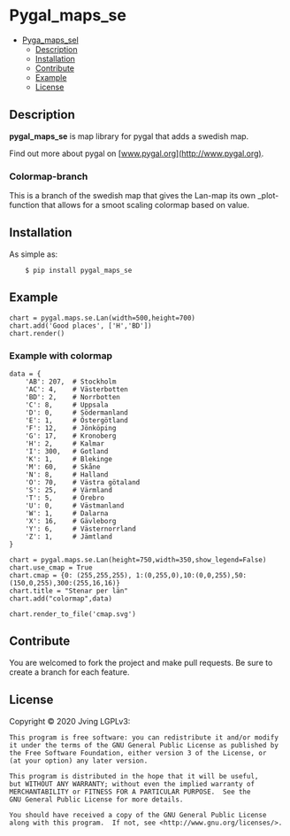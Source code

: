 # Pygal_maps_se



- [Pyga_maps_sel](#pygal_maps_se)
    - [Description](#description)
    - [Installation](#installation)
    - [Contribute](#contribute)
    - [Example](#example)
    - [License](#license)

## Description

**pygal_maps_se** is map library for pygal that adds a swedish map.


Find out more about pygal on [www.pygal.org](http://www.pygal.org).

### Colormap-branch
This is a branch of the swedish map that gives the Lan-map its own _plot-function that allows for a smoot scaling colormap based on value.


## Installation

As simple as:

```
    $ pip install pygal_maps_se
```


## Example

```
chart = pygal.maps.se.Lan(width=500,height=700)
chart.add('Good places', ['H','BD'])
chart.render()
```

### Example with colormap
```
data = {
    'AB': 207,  # Stockholm
    'AC': 4,    # Västerbotten
    'BD': 2,    # Norrbotten
    'C': 8,     # Uppsala
    'D': 0,     # Södermanland
    'E': 1,     # Östergötland
    'F': 12,    # Jönköping
    'G': 17,    # Kronoberg
    'H': 2,     # Kalmar
    'I': 300,   # Gotland
    'K': 1,     # Blekinge
    'M': 60,    # Skåne
    'N': 8,     # Halland
    'O': 70,    # Västra götaland
    'S': 25,    # Värmland
    'T': 5,     # Örebro
    'U': 0,     # Västmanland
    'W': 1,     # Dalarna
    'X': 16,    # Gävleborg
    'Y': 6,     # Västernorrland
    'Z': 1,     # Jämtland
}

chart = pygal.maps.se.Lan(height=750,width=350,show_legend=False)
chart.use_cmap = True
chart.cmap = {0: (255,255,255), 1:(0,255,0),10:(0,0,255),50:(150,0,255),300:(255,16,16)}
chart.title = "Stenar per län"
chart.add("colormap",data)

chart.render_to_file('cmap.svg')
```


## Contribute

You are welcomed to fork the project and make pull requests.
Be sure to create a branch for each feature.



## License

Copyright © 2020 Jving
LGPLv3:

    This program is free software: you can redistribute it and/or modify
    it under the terms of the GNU General Public License as published by
    the Free Software Foundation, either version 3 of the License, or
    (at your option) any later version.

    This program is distributed in the hope that it will be useful,
    but WITHOUT ANY WARRANTY; without even the implied warranty of
    MERCHANTABILITY or FITNESS FOR A PARTICULAR PURPOSE.  See the
    GNU General Public License for more details.

    You should have received a copy of the GNU General Public License
    along with this program.  If not, see <http://www.gnu.org/licenses/>.
